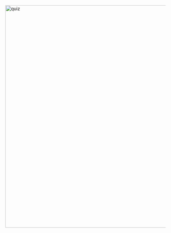 <img width="698" alt="quiz" src="https://github.com/user-attachments/assets/b2824bc7-0582-4690-aeca-ba662c6e6b0f" />
